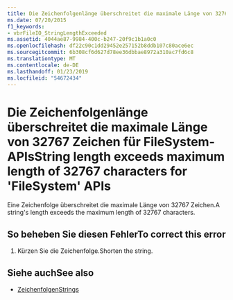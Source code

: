 ```yaml
---
title: Die Zeichenfolgenlänge überschreitet die maximale Länge von 32767 Zeichen für FileSystem-APIs
ms.date: 07/20/2015
f1_keywords:
- vbrFileIO_StringLengthExceeded
ms.assetid: 4044ae87-9984-400c-b247-20f9c1b1a0c0
ms.openlocfilehash: df22c90c1dd29452e257152b8ddb107c80ace6ec
ms.sourcegitcommit: 6b308cf6d627d78ee36dbbae8972a310ac7fd6c8
ms.translationtype: MT
ms.contentlocale: de-DE
ms.lasthandoff: 01/23/2019
ms.locfileid: "54672434"
---
```

# <a name="string-length-exceeds-maximum-length-of-32767-characters-for-filesystem-apis"></a><span data-ttu-id="604fc-102">Die Zeichenfolgenlänge überschreitet die maximale Länge von 32767 Zeichen für FileSystem-APIs</span><span class="sxs-lookup"><span data-stu-id="604fc-102">String length exceeds maximum length of 32767 characters for 'FileSystem' APIs</span></span>
<span data-ttu-id="604fc-103">Eine Zeichenfolge überschreitet die maximale Länge von 32767 Zeichen.</span><span class="sxs-lookup"><span data-stu-id="604fc-103">A string's length exceeds the maximum length of 32767 characters.</span></span>  
  
## <a name="to-correct-this-error"></a><span data-ttu-id="604fc-104">So beheben Sie diesen Fehler</span><span class="sxs-lookup"><span data-stu-id="604fc-104">To correct this error</span></span>  
  
1.  <span data-ttu-id="604fc-105">Kürzen Sie die Zeichenfolge.</span><span class="sxs-lookup"><span data-stu-id="604fc-105">Shorten the string.</span></span>  
  
## <a name="see-also"></a><span data-ttu-id="604fc-106">Siehe auch</span><span class="sxs-lookup"><span data-stu-id="604fc-106">See also</span></span>
- [<span data-ttu-id="604fc-107">Zeichenfolgen</span><span class="sxs-lookup"><span data-stu-id="604fc-107">Strings</span></span>](../../visual-basic/programming-guide/language-features/strings/index.md)
